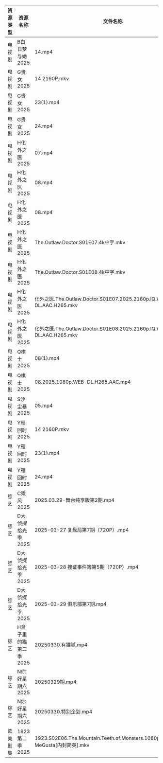 | 资源类型 | 资源名称          | 文件名称                                                                         | 分享链接                                 | 更新时间                |
| ---- | ------------- | ---------------------------------------------------------------------------- | ------------------------------------ | ------------------- |
| 电视剧  | B白日梦与她2025    | 14.mp4                                                                       | https://www.alipan.com/s/koPyyazPNd1 | 2025-03-30 16:05:17 |
| 电视剧  | G贵女2025       | 14 2160P.mkv                                                                 | https://www.alipan.com/s/PmfiWbhbqWJ | 2025-03-30 19:05:46 |
| 电视剧  | G贵女2025       | 23(1).mp4                                                                    | https://www.alipan.com/s/PmfiWbhbqWJ | 2025-03-30 19:05:46 |
| 电视剧  | G贵女2025       | 24.mp4                                                                       | https://www.alipan.com/s/PmfiWbhbqWJ | 2025-03-30 19:05:46 |
| 电视剧  | H化外之医2025     | 07.mp4                                                                       | https://www.alipan.com/s/wjvT5FZLoJf | 2025-03-30 08:05:50 |
| 电视剧  | H化外之医2025     | 08.mp4                                                                       | https://pan.quark.cn/s/5e35f6a2b34c  | 2025-03-30 01:22:47 |
| 电视剧  | H化外之医2025     | 08.mp4                                                                       | https://www.alipan.com/s/wjvT5FZLoJf | 2025-03-30 08:05:50 |
| 电视剧  | H化外之医2025     | The.Outlaw.Doctor.S01E07.4k中字.mkv                                            | https://pan.quark.cn/s/5e35f6a2b34c  | 2025-03-30 10:23:04 |
| 电视剧  | H化外之医2025     | The.Outlaw.Doctor.S01E08.4k中字.mkv                                            | https://pan.quark.cn/s/5e35f6a2b34c  | 2025-03-30 10:23:00 |
| 电视剧  | H化外之医2025     | 化外之医.The.Outlaw.Doctor.S01E07.2025.2160p.IQ.WEB-DL.AAC.H265.mkv              | https://pan.quark.cn/s/5e35f6a2b34c  | 2025-03-30 16:22:34 |
| 电视剧  | H化外之医2025     | 化外之医.The.Outlaw.Doctor.S01E08.2025.2160p.IQ.WEB-DL.AAC.H265.mkv              | https://pan.quark.cn/s/5e35f6a2b34c  | 2025-03-30 16:22:31 |
| 电视剧  | Q棋士2025       | 08(1).mp4                                                                    | https://www.alipan.com/s/gW6gdk7eMKN | 2025-03-30 08:06:51 |
| 电视剧  | Q棋士2025       | 08.2025.1080p.WEB-DL.H265.AAC.mp4                                            | https://www.alipan.com/s/gW6gdk7eMKN | 2025-03-30 12:06:51 |
| 电视剧  | S沙尘暴2025      | 05.mp4                                                                       | https://www.alipan.com/s/T8qC2RW63No | 2025-03-30 16:07:20 |
| 电视剧  | Y雁回时2025      | 14 2160P.mkv                                                                 | https://www.alipan.com/s/4JWMgsDShyg | 2025-03-30 19:07:36 |
| 电视剧  | Y雁回时2025      | 23(1).mp4                                                                    | https://www.alipan.com/s/4JWMgsDShyg | 2025-03-30 19:07:35 |
| 电视剧  | Y雁回时2025      | 24.mp4                                                                       | https://www.alipan.com/s/4JWMgsDShyg | 2025-03-30 19:07:35 |
| 综艺   | C乘风2025       | 2025.03.29-舞台纯享版第2期.mp4                                                      | https://www.alipan.com/s/MpfQaAMy4Ly | 2025-03-30 13:08:04 |
| 综艺   | D大侦探拾光季2025   | 2025-03-27 复盘局第7期（720P）.mp4                                                  | https://www.alipan.com/s/yBeXFxUZNbB | 2025-03-30 00:08:23 |
| 综艺   | D大侦探拾光季2025   | 2025-03-28 搜证事件簿第5期（720P）.mp4                                                | https://www.alipan.com/s/yBeXFxUZNbB | 2025-03-30 00:08:23 |
| 综艺   | D大侦探拾光季2025   | 2025-03-29 俱乐部第7期.mp4                                                        | https://www.alipan.com/s/yBeXFxUZNbB | 2025-03-30 00:08:23 |
| 综艺   | H盒子里的猫第二季2025 | 20250330.有猫腻.mp4                                                             | https://www.alipan.com/s/W6PdmWUu7Wr | 2025-03-30 14:08:27 |
| 综艺   | N你好星期六2025    | 20250329期.mp4                                                                | https://www.alipan.com/s/nvuMvPrHLGa | 2025-03-30 00:09:08 |
| 综艺   | N你好星期六2025    | 20250330.特别企划.mp4                                                            | https://www.alipan.com/s/nvuMvPrHLGa | 2025-03-30 14:08:48 |
| 欧美剧集 | 1923第二季2025   | 1923.S02E06.The.Mountain.Teeth.of.Monsters.1080p.HEVC.x265-MeGusta[内封简英].mkv | https://pan.quark.cn/s/8367dde325d9  | 2025-03-30 16:20:11 |
